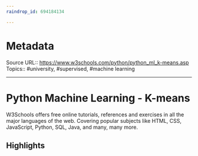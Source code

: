 ```yaml
---
raindrop_id: 694184134

---
```


# Metadata
Source URL:: https://www.w3schools.com/python/python_ml_k-means.asp
Topics:: #university, #supervised, #machine learning

---
# Python Machine Learning - K-means

W3Schools offers free online tutorials, references and exercises in all the major languages of the web. Covering popular subjects like HTML, CSS, JavaScript, Python, SQL, Java, and many, many more.

## Highlights
